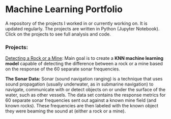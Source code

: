 # Machine Learning Portfolio

A repository of the projects I worked in or currently working on. It is updated regularly. The projects are written in Python (Jupyter Notebook). Click on the projects to see full analysis and code. 

### Projects:

[Detecting a Rock or a Mine]():
Main goal is to create a **KNN machine learning model** capable of detecting the difference between a rock or a mine based on the response of the 60 separate sonar frequencies.

**The Sonar Data:**
Sonar (sound navigation ranging) is a technique that uses sound propagation (usually underwater, as in submarine navigation) to navigate, communicate with or detect objects on or under the surface of the water, such as other vessels. The data set contains the response metrics for 60 separate sonar frequencies sent out against a known mine field (and known rocks). These frequencies are then labeled with the known object they were beaming the sound at (either a rock or a mine). 


